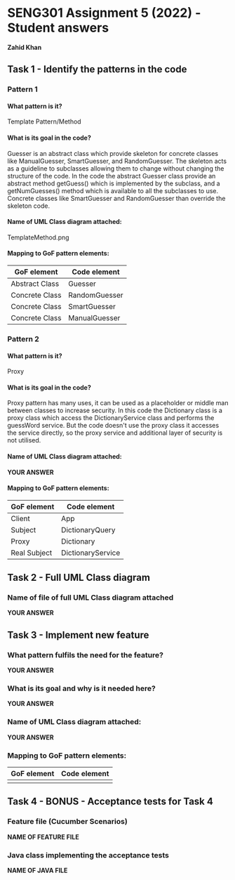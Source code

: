 # SENG301 Assignment 5 (2022) - Student answers

**Zahid Khan**

## Task 1 - Identify the patterns in the code

### Pattern 1

#### What pattern is it?

Template Pattern/Method

#### What is its goal in the code?

Guesser is an abstract class which provide skeleton for concrete classes like ManualGuesser, SmartGuesser, and RandomGuesser.
The skeleton acts as a guideline to subclasses allowing them to change without changing the structure of the code.
In the code the abstract Guesser class provide an abstract method getGuess() which is implemented by the subclass, and a
getNumGuesses() method which is available to all the subclasses to use. Concrete classes like SmartGuesser and RandomGuesser
than override the skeleton code.

#### Name of UML Class diagram attached:

TemplateMethod.png

#### Mapping to GoF pattern elements:

| GoF element    | Code element  |
|----------------|---------------|
| Abstract Class | Guesser       |
| Concrete Class | RandomGuesser |
| Concrete Class | SmartGuesser  |
| Concrete Class | ManualGuesser |


### Pattern 2

#### What pattern is it?

Proxy

#### What is its goal in the code?

Proxy pattern has many uses, it can be used as a placeholder or middle man between classes to increase security. In this 
code the Dictionary class is a proxy class which access the DictionaryService class and performs the guessWord service. But
the code doesn't use the proxy class it accesses the service directly, so the proxy service and additional layer of security
is not utilised.

#### Name of UML Class diagram attached:

**YOUR ANSWER**

#### Mapping to GoF pattern elements:

| GoF element  | Code element      |
|--------------|-------------------|
| Client       | App               |
| Subject      | DictionaryQuery   |
| Proxy        | Dictionary        |
| Real Subject | DictionaryService |


## Task 2 - Full UML Class diagram

### Name of file of full UML Class diagram attached

**YOUR ANSWER**


## Task 3 - Implement new feature

### What pattern fulfils the need for the feature?

**YOUR ANSWER**

### What is its goal and why is it needed here?

**YOUR ANSWER**

### Name of UML Class diagram attached:

**YOUR ANSWER**

### Mapping to GoF pattern elements:

| GoF element | Code element |
| ----------- | ------------ |
|             |              |


## Task 4 - BONUS - Acceptance tests for Task 4

### Feature file (Cucumber Scenarios)

**NAME OF FEATURE FILE**

### Java class implementing the acceptance tests

**NAME OF JAVA FILE**
